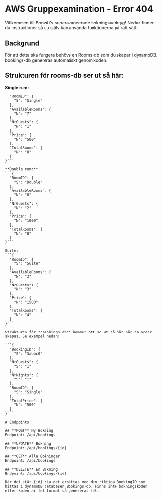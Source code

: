 # **AWS Gruppexamination - Error 404**
Välkommen till BonzAi's superavancerade bokningsverktyg! Nedan finner du instructioner så du själv kan använda funktionerna på rätt sätt:

## Backgrund
För att detta ska fungera behövs en Rooms-db som du skapar i dynamoDB. bookings-db genereras automatiskt genom koden.

## Strukturen för **rooms-db** ser ut så här:

**Single rum:** 
```{
  "RoomID": {
    "S": "Single"
  },
  "AvailableRooms": {
    "N": "7"
  },
  "NrGuests": {
    "N": "1"
  },
  "Price": {
    "N": "500"
  },
  "TotalRooms": {
    "N": "8"
  }
}```

**Double rum:**
```{
  "RoomID": {
    "S": "Double"
  },
  "AvailableRooms": {
    "N": "8"
  },
  "NrGuests": {
    "N": "2"
  },
  "Price": {
    "N": "1000"
  },
  "TotalRooms": {
    "N": "8"
  }
}```

Suite:
```{
  "RoomID": {
    "S": "Suite"
  },
  "AvailableRooms": {
    "N": "3"
  },
  "NrGuests": {
    "N": "3"
  },
  "Price": {
    "N": "1500"
  },
  "TotalRooms": {
    "N": "4"
  }
}```

Strukturen för **bookings-db** kommer att se ut så här när en order skapas. Se exempel nedan:

```{
  "BookingID": {
    "S": "3abbc0"
  },
  "NrGuests": {
    "S": "1"
  },
  "NrNights": {
    "S": "1"
  },
  "RoomID": {
    "S": "Single"
  },
  "TotalPrice": {
    "N": "500"
  }
}```

# Endpoints

## **POST** Ny Bokning
Endpoint: /api/bookings

## **UPDATE** Bokning
Endpoint: /api/bookings/{id}

## **GET** Alla Bokningar
Endpoint: /api/bookings

## **DELETE** En Bokning
Endpoint: /api/bookings/{id}

Där det står {id} ska det ersättas med den riktiga BookingID som hittas i dynamoDB databasen Bookings-db. Finns inte bokningskoden eller koden är fel format så genereras fel.